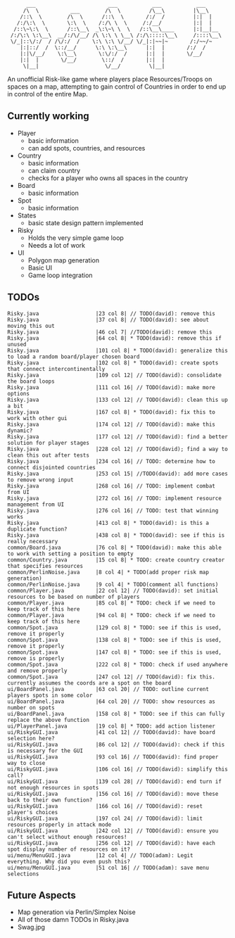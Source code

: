           ___                       ___           ___           ___     
         /\  \          ___        /\  \         /\__\         |\__\    
        /::\  \        /\  \      /::\  \       /:/  /         |:|  |   
       /:/\:\  \       \:\  \    /:/\ \  \     /:/__/          |:|  |   
      /::\~\:\  \      /::\__\  _\:\~\ \  \   /::\__\____      |:|__|__ 
     /:/\:\ \:\__\  __/:/\/__/ /\ \:\ \ \__\ /:/\:::::\__\     /::::\__\
     \/_|::\/:/  / /\/:/  /    \:\ \:\ \/__/ \/_|:|~~|~       /:/~~/~   
        |:|::/  /  \::/__/      \:\ \:\__\      |:|  |       /:/  /     
        |:|\/__/    \:\__\       \:\/:/  /      |:|  |       \/__/      
        |:|  |       \/__/        \::/  /       |:|  |                  
         \|__|                     \/__/         \|__|   
    

An unofficial Risk-like game where players place Resources/Troops on spaces on a map, attempting to gain control of Countries in order to end up in control of the entire Map.


## Currently working


 * Player
    - basic information
    - can add spots, countries, and resources
 * Country
    - basic information
    - can claim country
    - checks for a player who owns all spaces in the country
 * Board
    - basic information
 * Spot
    - basic information
 * States
 	- basic state design pattern implemented
 * Risky
    - Holds the very simple game loop
    - Needs a lot of work
 * UI
    - Polygon map generation
    - Basic UI
    - Game loop integration

## TODOs

    Risky.java                  |23 col 8| // TODO(david): remove this
    Risky.java                  |37 col 8| // TODO(david): see about moving this out
    Risky.java                  |46 col 7| //TODO(david): remove this
    Risky.java                  |64 col 8| * TODO(david): remove this if unused
    Risky.java                  |101 col 8| * TODO(david): generalize this to load a random board/player chosen board
    Risky.java                  |102 col 8| * TODO(david): create spots that connect intercontinentally
    Risky.java                  |109 col 12| // TODO(david): consolidate the board loops
    Risky.java                  |111 col 16| // TODO(david): make more options
    Risky.java                  |133 col 12| // TODO(david): clean this up a bit
    Risky.java                  |167 col 8| * TODO(david): fix this to work with other gui
    Risky.java                  |174 col 12| // TODO(david): make this dynamic?
    Risky.java                  |177 col 12| // TODO(david): find a better solution for player stages
    Risky.java                  |228 col 12| // TODO(david); find a way to clean this out after tests
    Risky.java                  |234 col 16| // TODO: determine how to connect disjointed countries
    Risky.java                  |253 col 15| //TODO(david): add more cases to remove wrong input
    Risky.java                  |268 col 16| // TODO: implement combat from UI
    Risky.java                  |272 col 16| // TODO: implement resource management from UI
    Risky.java                  |276 col 16| // TODO: test that winning works
    Risky.java                  |413 col 8| * TODO(david): is this a duplicate function?
    Risky.java                  |438 col 8| * TODO(david): see if this is really necessary
    common/Board.java           |76 col 8| * TODO(david): make this able to work with setting a position to empty
    common/Country.java         |15 col 8| * TODO: create country creator that specifies resources
    common/PerlinNoise.java     |8 col 4| * TODO(add proper risk map generation)
    common/PerlinNoise.java     |9 col 4| * TODO(comment all functions)
    common/Player.java          |22 col 12| // TODO(david): set initial resources to be based on number of players
    common/Player.java          |85 col 8| * TODO: check if we need to keep track of this here
    common/Player.java          |94 col 8| * TODO: check if we need to keep track of this here
    common/Spot.java            |129 col 8| * TODO: see if this is used, remove it properly
    common/Spot.java            |138 col 8| * TODO: see if this is used, remove it properly
    common/Spot.java            |147 col 8| * TODO: see if this is used, remove is properly
    common/Spot.java            |222 col 8| * TODO: check if used anywhere and remove properly
    common/Spot.java            |247 col 12| // TODO(david): fix this. currently assumes the coords are a spot on the board
    ui/BoardPanel.java          |63 col 20| // TODO: outline current players spots in some color
    ui/BoardPanel.java          |64 col 20| // TODO: show resources as number on spots
    ui/BoardPanel.java          |158 col 8| * TODO: see if this can fully replace the above function
    ui/PlayerPanel.java         |19 col 8| * TODO: add action listener
    ui/RiskyGUI.java            |41 col 12| // TODO(david): have board selection here?
    ui/RiskyGUI.java            |86 col 12| // TODO(david): check if this is necessary for the GUI
    ui/RiskyGUI.java            |93 col 16| // TODO(david): find proper way to close
    ui/RiskyGUI.java            |106 col 16| // TODO(david): simplify this call?
    ui/RiskyGUI.java            |139 col 28| // TODO(david): end turn if not enough resources in spots
    ui/RiskyGUI.java            |156 col 16| // TODO(david): move these back to their own function?
    ui/RiskyGUI.java            |166 col 16| // TODO(david): reset player's choices
    ui/RiskyGUI.java            |197 col 24| // TODO(david): limit resources properly in attack mode
    ui/RiskyGUI.java            |242 col 12| // TODO(david): ensure you can't select without enough resources!
    ui/RiskyGUI.java            |256 col 12| // TODO(david): have each spot display number of resources on it?
    ui/menu/MenuGUI.java        |12 col 4| // TODO(adam): Legit everything. Why did you even push this?
    ui/menu/MenuGUI.java        |51 col 16| // TODO(adam): save menu selections
    
Future Aspects
--------------


 * Map generation via Perlin/Simplex Noise
 * All of those damn TODOs in Risky.java
 * Swag.jpg
